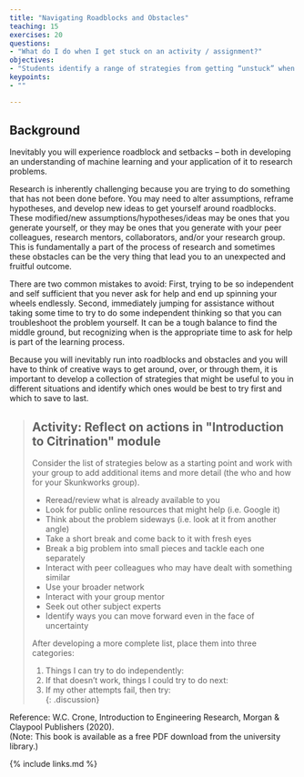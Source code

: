 ```yaml
---
title: "Navigating Roadblocks and Obstacles"
teaching: 15
exercises: 20
questions:
- "What do I do when I get stuck on an activity / assignment?"
objectives:
- "Students identify a range of strategies from getting “unstuck” when tackling challenging problems and place these strategies in a hierarchy of actions that can be taken in a range of situations."
keypoints:
- ""

---
```

## Background  

Inevitably you will experience roadblock and setbacks – both in developing an understanding of machine learning and your application of it to research problems. 
  
Research is inherently challenging because you are trying to do something that has not been done before.  You may need to alter assumptions, reframe hypotheses, and develop new ideas to get yourself around roadblocks. These modified/new assumptions/hypotheses/ideas may be ones that you generate yourself, or they may be ones that you generate with your peer colleagues, research mentors, collaborators, and/or your research group. This is fundamentally a part of the process of research and sometimes these obstacles can be the very thing that lead you to an unexpected and fruitful outcome.
  
There are two common mistakes to avoid:  First, trying to be so independent and self sufficient that you never ask for help and end up spinning your wheels endlessly. Second, immediately jumping for assistance without taking some time to try to do some independent thinking so that you can troubleshoot the problem yourself. It can be a tough balance to find the middle ground, but recognizing when is the appropriate time to ask for help is part of the learning process. 
  
Because you will inevitably run into roadblocks and obstacles and you will have to think of creative ways to get around, over, or through them, it is important to develop a collection of strategies that might be useful to you in different situations and identify which ones would be best to try first and which to save to last.  
  
> ## Activity: Reflect on actions in "Introduction to Citrination" module  
>  Consider the list of strategies below as a starting point and work with your group to add additional items and more detail (the who and how for your Skunkworks group).  
>  
> * Reread/review what is already available to you
> * Look for public online resources that might help (i.e. Google it)
> * Think about the problem sideways (i.e. look at it from another angle)
> * Take a short break and come back to it with fresh eyes
> * Break a big problem into small pieces and tackle each one separately
> * Interact with peer colleagues who may have dealt with something similar
> * Use your broader network 
> * Interact with your group mentor
> * Seek out other subject experts
> * Identify ways you can move forward even in the face of uncertainty
>  
> After developing a more complete list, place them into three categories:  
> 1. Things I can try to do independently:
> 2. If that doesn’t work, things I could try to do next:
> 3. If my other attempts fail, then try:  
{: .discussion}
  
Reference:  W.C. Crone, Introduction to Engineering Research, Morgan & Claypool Publishers (2020).  
(Note: This book is available as a free PDF download from the university library.)

{% include links.md %}
